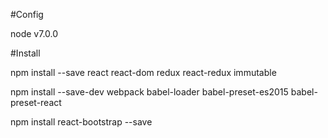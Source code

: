 #Config

node v7.0.0

#Install

npm install --save react react-dom redux react-redux immutable

npm install --save-dev webpack babel-loader babel-preset-es2015 babel-preset-react

npm install react-bootstrap --save
